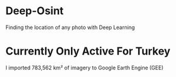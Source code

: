 # Deep-Osint
Finding the location of any photo with Deep Learning

# Currently Only Active For Turkey

I imported 783,562 km² of imagery to Google Earth Engine (GEE)
